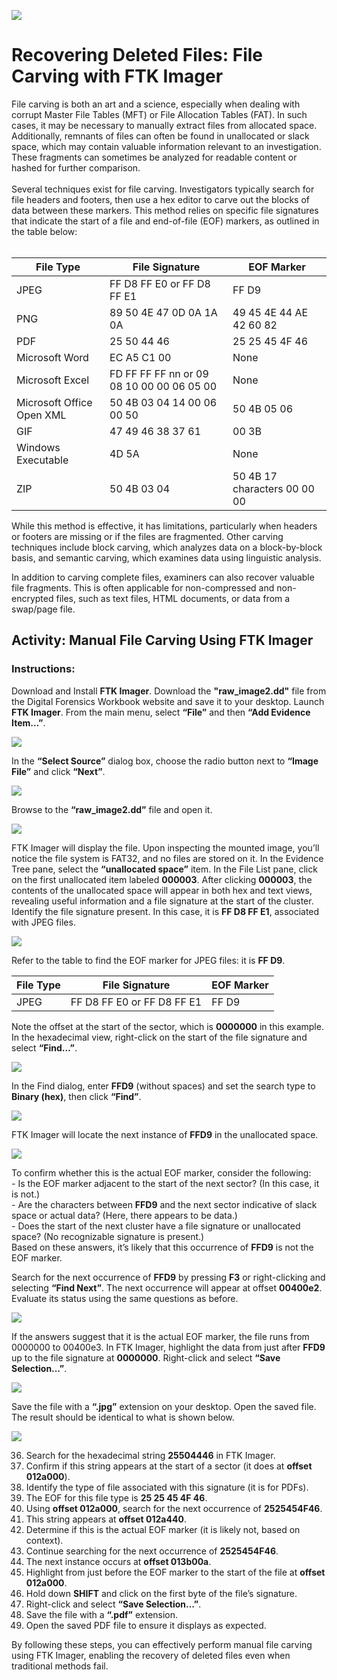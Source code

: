 <img src="https://github.com/Hashdan-M/Recovering-Deleted-Files-File-Carving-with-FTK-Imager/blob/4aa73bedd7db10391b518c13c82f52d892b55e87/FTK%20Imager/logo.jpg"/></a>
<h1>Recovering Deleted Files: File Carving with FTK Imager</h1>
File carving is both an art and a science, especially when dealing with corrupt Master File Tables (MFT) or File Allocation Tables (FAT). In such cases, it may be necessary to manually extract files from allocated space. Additionally, remnants of files can often be found in unallocated or slack space, which may contain valuable information relevant to an investigation. These fragments can sometimes be analyzed for readable content or hashed for further comparison.
<br />
<br />
Several techniques exist for file carving. Investigators typically search for file headers and footers, then use a hex editor to carve out the blocks of data between these markers. This method relies on specific file signatures that indicate the start of a file and end-of-file (EOF) markers, as outlined in the table below:
<br />
<br />

| File Type                | File Signature          | EOF Marker           |
|-------------------------|-------------------------|----------------------|
| JPEG                    | FF D8 FF E0 or FF D8 FF E1 | FF D9              |
| PNG              | 89	50	4E	47	0D	0A	1A	0A              | 49	45	4E	44	AE	42	60	82     |
| PDF                     | 25 50 44 46             | 25 25 45 4F 46       |
| Microsoft Word       | EC	A5 C1	00 | None                |
| Microsoft Excel      | FD	FF FF	FF nn or 09	08	10	00	00	06	05	00	| None                |
| Microsoft Office Open XML       | 50 4B 03 04 14 00 06 00 50 | 50	4B 05	06                 |
| GIF                     | 47 49 46 38 37 61       | 00 3B                |
| Windows Executable      | 4D 5A                   | None                 |
| ZIP     | 50	4B	03	04                  | 50	4B	17	characters	00	00	00                 |


While this method is effective, it has limitations, particularly when headers or footers are missing or if the files are fragmented. Other carving techniques include block carving, which analyzes data on a block-by-block basis, and semantic carving, which examines data using linguistic analysis.

In addition to carving complete files, examiners can also recover valuable file fragments. This is often applicable for non-compressed and non-encrypted files, such as text files, HTML documents, or data from a swap/page file.

## Activity: Manual File Carving Using FTK Imager

### Instructions:

Download and Install **FTK Imager**.
Download the **"raw_image2.dd"** file from the Digital Forensics Workbook website and save it to your desktop.
Launch **FTK Imager**.
From the main menu, select **“File”** and then **“Add Evidence Item…”**.
 
 <img src="https://github.com/Hashdan-M/Recovering-Deleted-Files-File-Carving-with-FTK-Imager/blob/8b188872f44272f8a96486a22f7deba9df429583/FTK%20Imager/3-1.png"/></a>
   
In the **“Select Source”** dialog box, choose the radio button next to **“Image File”** and click **“Next”**.

 <img src="https://github.com/Hashdan-M/Recovering-Deleted-Files-File-Carving-with-FTK-Imager/blob/8b188872f44272f8a96486a22f7deba9df429583/FTK%20Imager/3-2.PNG"/></a>

Browse to the **“raw_image2.dd”** file and open it. 

 <img src="https://github.com/Hashdan-M/Recovering-Deleted-Files-File-Carving-with-FTK-Imager/blob/8b188872f44272f8a96486a22f7deba9df429583/FTK%20Imager/3-3.PNG"/></a>

FTK Imager will display the file. Upon inspecting the mounted image, you’ll notice the file system is FAT32, and no files are stored on it. In the Evidence Tree pane, select the **“unallocated space”** item. In the File List pane, click on the first unallocated item labeled **000003**.
After clicking **000003**, the contents of the unallocated space will appear in both hex and text views, revealing useful information and a file signature at the start of the cluster.
Identify the file signature present. In this case, it is **FF D8 FF E1**, associated with JPEG files.

 <img src="https://github.com/Hashdan-M/Recovering-Deleted-Files-File-Carving-with-FTK-Imager/blob/8b188872f44272f8a96486a22f7deba9df429583/FTK%20Imager/3-4.PNG"/></a>

Refer to the table to find the EOF marker for JPEG files: it is **FF D9**.
 
| File Type                | File Signature          | EOF Marker           |
|-------------------------|-------------------------|----------------------|
| JPEG                    | FF D8 FF E0 or FF D8 FF E1 | FF D9              |

Note the offset at the start of the sector, which is **0000000** in this example.
In the hexadecimal view, right-click on the start of the file signature and select **“Find…”**.

<img src="https://github.com/Hashdan-M/Recovering-Deleted-Files-File-Carving-with-FTK-Imager/blob/8b188872f44272f8a96486a22f7deba9df429583/FTK%20Imager/3-5.png"/></a>
    
In the Find dialog, enter **FFD9** (without spaces) and set the search type to **Binary (hex)**, then click **“Find”**.

<img src="https://github.com/Hashdan-M/Recovering-Deleted-Files-File-Carving-with-FTK-Imager/blob/8b188872f44272f8a96486a22f7deba9df429583/FTK%20Imager/3-6.PNG"/></a>

FTK Imager will locate the next instance of **FFD9** in the unallocated space.

<img src="https://github.com/Hashdan-M/Recovering-Deleted-Files-File-Carving-with-FTK-Imager/blob/8b188872f44272f8a96486a22f7deba9df429583/FTK%20Imager/3-7.PNG"/></a>

To confirm whether this is the actual EOF marker, consider the following:
 <br />   - Is the EOF marker adjacent to the start of the next sector? (In this case, it is not.)
<br />    - Are the characters between **FFD9** and the next sector indicative of slack space or actual data? (Here, there appears to be data.)
<br />    - Does the start of the next cluster have a file signature or unallocated space? (No recognizable signature is present.)
<br />    Based on these answers, it’s likely that this occurrence of **FFD9** is not the EOF marker.

Search for the next occurrence of **FFD9** by pressing **F3** or right-clicking and selecting **“Find Next”**. The next occurrence will appear at offset **00400e2**. Evaluate its status using the same questions as before.

<img src="https://github.com/Hashdan-M/Recovering-Deleted-Files-File-Carving-with-FTK-Imager/blob/8b188872f44272f8a96486a22f7deba9df429583/FTK%20Imager/3-8.PNG"/></a>

If the answers suggest that it is the actual EOF marker, the file runs from 0000000 to 00400e3. In FTK Imager, highlight the data from just after **FFD9** up to the file signature at **0000000**. Right-click and select **“Save Selection…”**.

<img src="https://github.com/Hashdan-M/Recovering-Deleted-Files-File-Carving-with-FTK-Imager/blob/a3582dd9bbda828ea806d9f476a5652b197e7254/FTK%20Imager/3-9.png"/></a>
  
Save the file with a **“.jpg”** extension on your desktop. Open the saved file. The result should be identical to what is shown below.

<img src="https://github.com/Hashdan-M/Recovering-Deleted-Files-File-Carving-with-FTK-Imager/blob/a3582dd9bbda828ea806d9f476a5652b197e7254/FTK%20Imager/3-10.PNG"/></a>

36. Search for the hexadecimal string **25504446** in FTK Imager.
37. Confirm if this string appears at the start of a sector (it does at **offset 012a000**).
38. Identify the type of file associated with this signature (it is for PDFs).
39. The EOF for this file type is **25 25 45 4F 46**.
40. Using **offset 012a000**, search for the next occurrence of **2525454F46**.
41. This string appears at **offset 012a440**.
42. Determine if this is the actual EOF marker (it is likely not, based on context).
43. Continue searching for the next occurrence of **2525454F46**.
44. The next instance occurs at **offset 013b00a**.
45. Highlight from just before the EOF marker to the start of the file at **offset 012a000**.
46. Hold down **SHIFT** and click on the first byte of the file’s signature.
47. Right-click and select **“Save Selection…”**.
48. Save the file with a **“.pdf”** extension.
49. Open the saved PDF file to ensure it displays as expected.

By following these steps, you can effectively perform manual file carving using FTK Imager, enabling the recovery of deleted files even when traditional methods fail.
